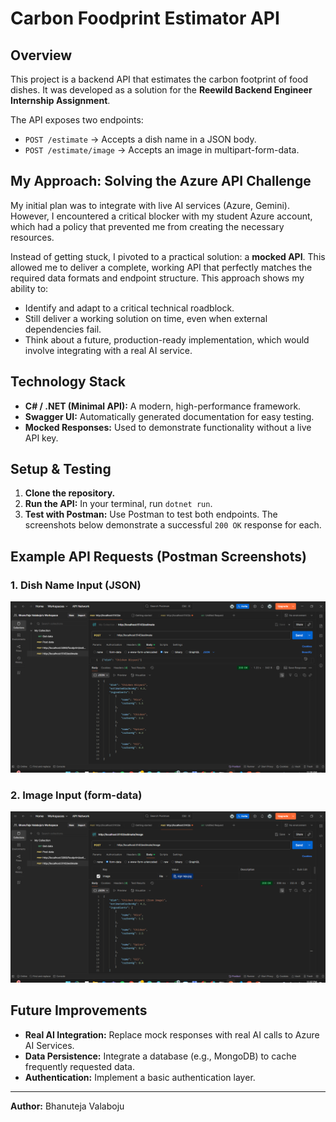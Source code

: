 # Carbon Foodprint Estimator API

## Overview
This project is a backend API that estimates the carbon footprint of food dishes. It was developed as a solution for the **Reewild Backend Engineer Internship Assignment**.

The API exposes two endpoints:
- `POST /estimate` → Accepts a dish name in a JSON body.
- `POST /estimate/image` → Accepts an image in multipart-form-data.

## My Approach: Solving the Azure API Challenge
My initial plan was to integrate with live AI services (Azure, Gemini). However, I encountered a critical blocker with my student Azure account, which had a policy that prevented me from creating the necessary resources.

Instead of getting stuck, I pivoted to a practical solution: a **mocked API**. This allowed me to deliver a complete, working API that perfectly matches the required data formats and endpoint structure. This approach shows my ability to:
- Identify and adapt to a critical technical roadblock.
- Still deliver a working solution on time, even when external dependencies fail.
- Think about a future, production-ready implementation, which would involve integrating with a real AI service.

## Technology Stack
- **C# / .NET (Minimal API):** A modern, high-performance framework.
- **Swagger UI:** Automatically generated documentation for easy testing.
- **Mocked Responses:** Used to demonstrate functionality without a live API key.

## Setup & Testing
1.  **Clone the repository.**
2.  **Run the API:** In your terminal, run `dotnet run`.
3.  **Test with Postman:** Use Postman to test both endpoints. The screenshots below demonstrate a successful `200 OK` response for each.

## Example API Requests (Postman Screenshots)
### 1. Dish Name Input (JSON)
![Postman Request for /estimate](reewild_estimate.png)

### 2. Image Input (form-data)
![Postman Request for /estimate/image](reewild_image_estimate.png)

## Future Improvements
- **Real AI Integration:** Replace mock responses with real AI calls to Azure AI Services.
- **Data Persistence:** Integrate a database (e.g., MongoDB) to cache frequently requested data.
- **Authentication:** Implement a basic authentication layer.

---
**Author:** Bhanuteja Valaboju
